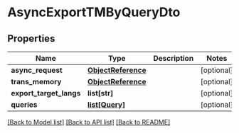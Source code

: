 # AsyncExportTMByQueryDto

## Properties
Name | Type | Description | Notes
------------ | ------------- | ------------- | -------------
**async_request** | [**ObjectReference**](ObjectReference.md) |  | [optional] 
**trans_memory** | [**ObjectReference**](ObjectReference.md) |  | [optional] 
**export_target_langs** | **list[str]** |  | [optional] 
**queries** | [**list[Query]**](Query.md) |  | [optional] 

[[Back to Model list]](../README.md#documentation-for-models) [[Back to API list]](../README.md#documentation-for-api-endpoints) [[Back to README]](../README.md)

